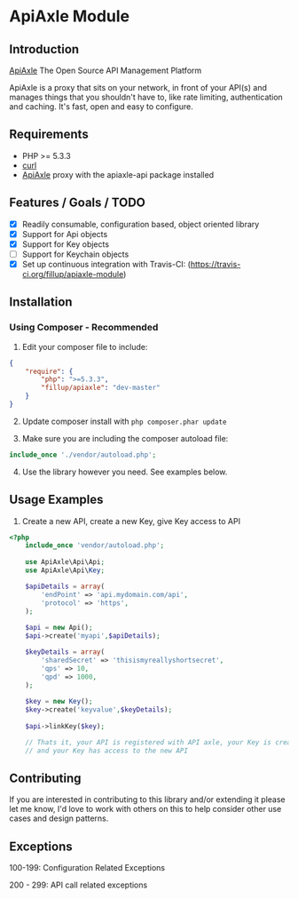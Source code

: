 # ApiAxle Module #

## Introduction ##
[ApiAxle](http://apiaxle.com)
The Open Source API Management Platform

ApiAxle is a proxy that sits on your network, in front of your API(s) and manages things that you shouldn't have to, like rate limiting, authentication and caching. It's fast, open and easy to configure.

## Requirements ##
* PHP >= 5.3.3
* [curl](http://php.net/curl)
* [ApiAxle](http://apiaxle.com) proxy with the apiaxle-api package installed

## Features / Goals / TODO ##
- [x] Readily consumable, configuration based, object oriented library
- [x] Support for Api objects
- [x] Support for Key objects
- [ ] Support for Keychain objects
- [x] Set up continuous integration with Travis-CI: (https://travis-ci.org/fillup/apiaxle-module)

## Installation ##
### Using Composer - Recommended ###
1) Edit your composer file to include:

```json
{
    "require": {
        "php": ">=5.3.3",
        "fillup/apiaxle": "dev-master"
    }
}
```

2) Update composer install with ```php composer.phar update```

3) Make sure you are including the composer autoload file:

```php
include_once './vendor/autoload.php';
```

4) Use the library however you need. See examples below.

## Usage Examples ##
1) Create a new API, create a new Key, give Key access to API
```php
<?php
    include_once 'vendor/autoload.php';
    
    use ApiAxle\Api\Api;
    use ApiAxle\Api\Key;

    $apiDetails = array(
        'endPoint' => 'api.mydomain.com/api',
        'protocol' => 'https',
    );    
    
    $api = new Api();
    $api->create('myapi',$apiDetails);

    $keyDetails = array(
        'sharedSecret' => 'thisismyreallyshortsecret',
        'qps' => 10,
        'qpd' => 1000,
    );
    
    $key = new Key();
    $key->create('keyvalue',$keyDetails);
    
    $api->linkKey($key);

    // Thats it, your API is registered with API axle, your Key is created,
    // and your Key has access to the new API
```

## Contributing ##
If you are interested in contributing to this library and/or extending it please let me know, I'd love to work with others on this to help consider other use cases and design patterns.

## Exceptions ##
100-199: Configuration Related Exceptions

200 - 299: API call related exceptions